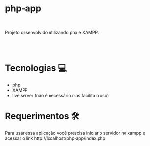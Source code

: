 # php-app

<br></br>
Projeto desenvolvido utilizando php e XAMPP.
<br></br>



<br />

# Tecnologias 💻

* php
* XAMPP
* live server (não é necessário mas facilita o uso)



# Requerimentos 🛠

Para usar essa aplicação você prescisa iniciar o servidor no xampp e acessar o link http://localhost/php-app/index.php
